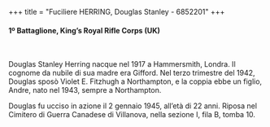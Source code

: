 +++
title = "Fuciliere HERRING, Douglas Stanley - 6852201"
+++

#### 1º Battaglione, King’s Royal Rifle Corps (UK)
<br>


Douglas Stanley Herring nacque nel 1917 a Hammersmith, Londra.
Il cognome da nubile di sua madre era Gifford.
Nel terzo trimestre del 1942, Douglas sposò Violet E. Fitzhugh a Northampton, e la coppia ebbe un figlio, Andre, nato nel 1943, sempre a Northampton.

Douglas fu ucciso in azione il 2 gennaio 1945, all’età di 22 anni.
Riposa nel Cimitero di Guerra Canadese di Villanova, nella sezione I, fila B, tomba 10.
